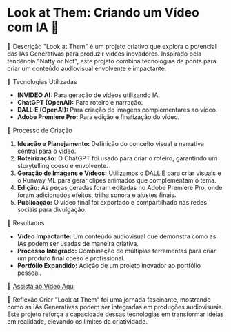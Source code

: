 # Look at Them: Criando um Vídeo com IA 🎥

📒 Descrição
"Look at Them" é um projeto criativo que explora o potencial das IAs Generativas para produzir vídeos inovadores. Inspirado pela tendência "Natty or Not", este projeto combina tecnologias de ponta para criar um conteúdo audiovisual envolvente e impactante.

🤖 Tecnologias Utilizadas
- **INVIDEO AI:** Para geração de vídeos utilizando IA.
- **ChatGPT (OpenAI):** Para roteiro e narração.
- **DALL·E (OpenAI):** Para criação de imagens complementares ao vídeo.
- **Adobe Premiere Pro:** Para edição e finalização do vídeo.

🧐 Processo de Criação
1. **Ideação e Planejamento:** Definição do conceito visual e narrativa central para o vídeo.
2. **Roteirização:** O ChatGPT foi usado para criar o roteiro, garantindo um storytelling coeso e envolvente.
3. **Geração de Imagens e Vídeos:** Utilizamos o DALL·E para criar visuais e o Runway ML para gerar clipes animados que complementam o tema.
4. **Edição:** As peças geradas foram editadas no Adobe Premiere Pro, onde foram adicionados efeitos, trilha sonora e ajustes finais.
5. **Publicação:** O vídeo final foi exportado e compartilhado nas redes sociais para divulgação.

🚀 Resultados
- **Vídeo Impactante:** Um conteúdo audiovisual que demonstra como as IAs podem ser usadas de maneira criativa.
- **Processo Integrado:** Combinação de múltiplas ferramentas para criar um produto final coeso e profissional.
- **Portfólio Expandido:** Adição de um projeto inovador ao portfólio pessoal.

🔗 [Assista ao Vídeo Aqui](#)

💭 Reflexão
Criar "Look at Them" foi uma jornada fascinante, mostrando como as IAs Generativas podem ser integradas em produções audiovisuais. Este projeto reforça a capacidade dessas tecnologias em transformar ideias em realidade, elevando os limites da criatividade.
